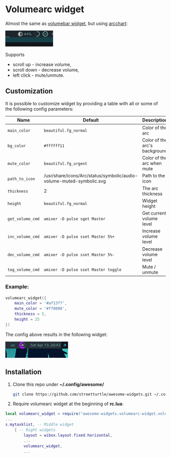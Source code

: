 # Volumearc widget

Almost the same as [volumebar widget](https://github.com/streetturtle/awesome-widgets/tree/master/volumebar-widget), but using [arcchart](https://awesomewm.org/doc/api/classes/wibox.container.arcchart.html):

![screenshot](./out.gif)

Supports 
 - scroll up - increase volume, 
 - scroll down - decrease volume, 
 - left click - mute/unmute.

## Customization

It is possible to customize widget by providing a table with all or some of the following config parameters:

| Name | Default | Description |
|---|---|---|
| `main_color` | `beautiful.fg_normal` | Color of the arc |
| `bg_color` | `#ffffff11` | Color of the arc's background |
| `mute_color` | `beautiful.fg_urgent` | Color of the arc when mute |
| `path_to_icon` | /usr/share/icons/Arc/status/symbolic/audio-volume-muted-symbolic.svg | Path to the icon |
| `thickness` | 2 | The arc thickness |
| `height` | `beautiful.fg_normal` | Widget height |
| `get_volume_cmd` | `amixer -D pulse sget Master` | Get current volume level |
| `inc_volume_cmd` | `amixer -D pulse sset Master 5%+` | Increase volume level |
| `dec_volume_cmd` | `amixer -D pulse sset Master 5%-` | Decrease volume level |
| `tog_volume_cmd` | `amixer -D pulse sset Master toggle` | Mute / unmute |

### Example:

```lua
volumearc_widget({
    main_color = '#af13f7',
    mute_color = '#ff0000',
    thickness = 5,
    height = 25
})
```

The config above results in the following widget:

![custom](./custom.png) 

## Installation

1. Clone this repo under **~/.config/awesome/**

    ```bash
    git clone https://github.com/streetturtle/awesome-widgets.git ~/.config/awesome/awesome-widgets
    ```

1. Require volumearc widget at the beginning of **rc.lua**:

```lua
local volumearc_widget = require("awesome-widgets.volumearc-widget.volumearc")
...
s.mytasklist, -- Middle widget
	{ -- Right widgets
    	layout = wibox.layout.fixed.horizontal,
		...
		volumearc_widget,
		...
```
